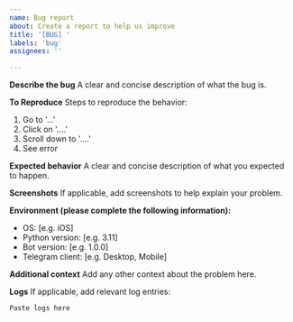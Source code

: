 ```yaml
---
name: Bug report
about: Create a report to help us improve
title: '[BUG] '
labels: 'bug'
assignees: ''

---
```


**Describe the bug**
A clear and concise description of what the bug is.

**To Reproduce**
Steps to reproduce the behavior:
1. Go to '...'
2. Click on '....'
3. Scroll down to '....'
4. See error

**Expected behavior**
A clear and concise description of what you expected to happen.

**Screenshots**
If applicable, add screenshots to help explain your problem.

**Environment (please complete the following information):**
- OS: [e.g. iOS]
- Python version: [e.g. 3.11]
- Bot version: [e.g. 1.0.0]
- Telegram client: [e.g. Desktop, Mobile]

**Additional context**
Add any other context about the problem here.

**Logs**
If applicable, add relevant log entries:
```text
Paste logs here
```